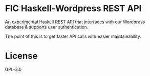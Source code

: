 # FIC Haskell-Wordpress REST API

An experimental Haskell REST API that interfaces with our Wordpress database &
supports user authentication.

The point of this is to get faster API calls with easier maintainability.


# License

GPL-3.0
